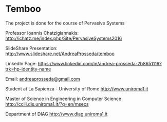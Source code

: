 # Temboo

The project is done for the course of Pervasive Systems 

Professor Ioannis Chatzigiannakis: http://ichatz.me/index.php/Site/PervasiveSystems2016


SlideShare Presentation: http://www.slideshare.net/AndreaProsseda/temboo

LinkedIn Page: https://www.linkedin.com/in/andrea-prosseda-2b8651116?trk=hp-identity-name

Email: andreaprosseda@gmail.com

Student at La Sapienza - University of Rome http://www.uniroma1.it

Master of Science in Engineering in Computer Science http://cclii.dis.uniroma1.it/?q=en/msecs

Department of DIAG http://www.diag.uniroma1.it




